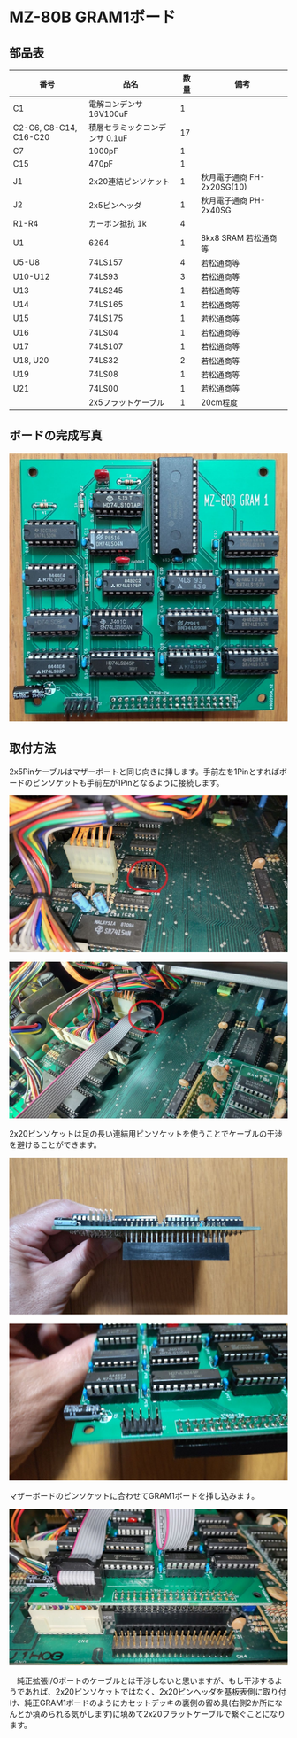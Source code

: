 # MZ-80B GRAM1ボード

## 部品表
|番号|品名|数量|備考|
| ------------ | ------------ | ------------ | ------------ |
|C1|電解コンデンサ 16V100uF|1||
|C2-C6, C8-C14, C16-C20|積層セラミックコンデンサ 0.1uF|17||
|C7|1000pF|1||
|C15|470pF|1||
|J1|2x20連結ピンソケット|1|秋月電子通商 FH-2x20SG(10)|
|J2|2x5ピンヘッダ|1|秋月電子通商 PH-2x40SG|
|R1-R4|カーボン抵抗 1k|4||
|U1|6264|1|8kx8 SRAM 若松通商等|
|U5-U8|74LS157|4|若松通商等|
|U10-U12|74LS93|3|若松通商等|
|U13|74LS245|1|若松通商等|
|U14|74LS165|1|若松通商等|
|U15|74LS175|1|若松通商等|
|U16|74LS04|1|若松通商等|
|U17|74LS107|1|若松通商等|
|U18, U20|74LS32|2|若松通商等|
|U19|74LS08|1|若松通商等|
|U21|74LS00|1|若松通商等|
||2x5フラットケーブル|1|20cm程度|

## ボードの完成写真
![MZ80B_GRAM1_01](https://github.com/yanataka60/MZ-80B_GRAM1/blob/main/JPEG/MZ80B_GRAM1_01.jpg)

## 取付方法
2x5Pinケーブルはマザーボートと同じ向きに挿します。手前左を1Pinとすればボードのピンソケットも手前左が1Pinとなるように接続します。

![MZ80B_GRAM1_02](https://github.com/yanataka60/MZ-80B_GRAM1/blob/main/JPEG/MZ80B_GRAM1_02.jpg)

![MZ80B_GRAM1_03](https://github.com/yanataka60/MZ-80B_GRAM1/blob/main/JPEG/MZ80B_GRAM1_03.jpg)

2x20ピンソケットは足の長い連結用ピンソケットを使うことでケーブルの干渉を避けることができます。

![MZ80B_GRAM1_04](https://github.com/yanataka60/MZ-80B_GRAM1/blob/main/JPEG/MZ80B_GRAM1_04.jpg)

![MZ80B_GRAM1_05](https://github.com/yanataka60/MZ-80B_GRAM1/blob/main/JPEG/MZ80B_GRAM1_05.jpg)

マザーボードのピンソケットに合わせてGRAM1ボードを挿し込みます。

![MZ80B_GRAM1_06](https://github.com/yanataka60/MZ-80B_GRAM1/blob/main/JPEG/MZ80B_GRAM1_06.jpg)

　純正拡張I/Oポートのケーブルとは干渉しないと思いますが、もし干渉するようであれば、2x20ピンソケットではなく、2x20ピンヘッダを基板表側に取り付け、純正GRAM1ボードのようにカセットデッキの裏側の留め具(右側2か所になんとか填められる気がします)に填めて2x20フラットケーブルで繋ぐことになります。
